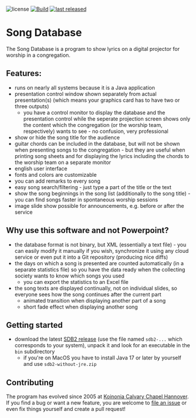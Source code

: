 ![license](https://img.shields.io/github/license/mathisdt/sdb2.svg?style=flat) [![Build](https://github.com/mathisdt/sdb2/actions/workflows/build.yaml/badge.svg)](https://github.com/mathisdt/sdb2/actions) [![last released](https://img.shields.io/github/release-date/mathisdt/sdb2.svg?label=last%20released&style=flat)](https://github.com/mathisdt/sdb2/releases)

# Song Database

The Song Database is a program to show lyrics on a digital projector for worship in a congregation.

## Features:

- runs on nearly all systems because it is a Java application
- presentation control window shown separately from actual presentation(s) (which means your graphics
  card has to have two or three outputs)
  - you have a control monitor to display the database and the presentation control while the seperate
    projection screen shows only the content which the congregation (or the worship team, respectively)
    wants to see - no confusion, very professional
- show or hide the song title for the audience
- guitar chords can be included in the database, but will not be shown when presenting songs to the
  congregation - but they are useful when printing song sheets and for displaying the lyrics including
  the chords to the worship team on a separate monitor
- english user interface
- fonts and colors are customizable
- you can add remarks to every song
- easy song search/filtering - just type a part of the title or the text
- show the song beginnings in the song list (additionally to the song title) - you can find songs faster
  in spontaneous worship sessions
- image slide show possible for announcements, e.g. before or after the service

## Why use this software and not Powerpoint?

- the database format is not binary, but XML (essentially a text file) - you can easily modify it manually
  if you wish, synchronize it using any cloud service or even put it into a Git repository (producing nice diffs)
- the days on which a song is presented are counted automatically (in a separate statistics file)
  so you have the data ready when the collecting society wants to know which songs you used
  - you can export the statistics to an Excel file
- the song texts are displayed continually, not on individual slides, so everyone sees how the song continues
  after the current part
  - animated transition when displaying another part of a song
  - short fade effect when displaying another song

## Getting started

- download the latest [SDB2 release](https://github.com/mathisdt/sdb2/releases/latest)
  (use the file named `sdb2-...` which corresponds to your system), unpack it
  and look for an executable in the `bin` subdirectory
  - if you're on MacOS you have to install Java 17 or later by yourself and use `sdb2-without-jre.zip`

## Contributing

The program has evolved since 2005 at [Koinonia Calvary Chapel Hannover](https://koinonia.church).
If you find a bug or want a new feature, you are welcome to [file an issue](https://github.com/mathisdt/sdb2/issues)
or even fix things yourself and create a pull request!
